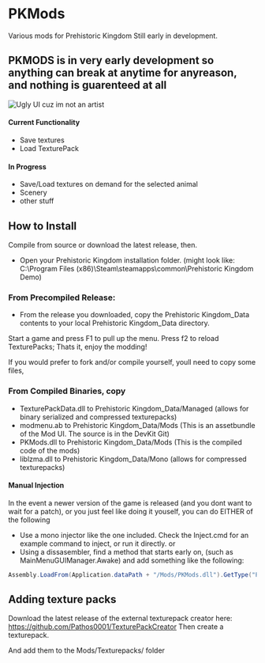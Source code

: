 # PKMods

Various mods for Prehistoric Kingdom
Still early in development.
## PKMODS is in very early development so anything can break at anytime for anyreason, and nothing is guarenteed at all

![Ugly UI cuz im not an artist](https://i.imgur.com/bHLDyW5.png)

#### Current Functionality
- Save textures
- Load TexturePack

#### In Progress
- Save/Load textures on demand for the selected animal
- Scenery
- other stuff

## How to Install
Compile from source or download the latest release, then.
- Open your Prehistoric Kingdom installation folder. (might look like: C:\Program Files (x86)\Steam\steamapps\common\Prehistoric Kingdom Demo)

### From Precompiled Release:
 - From the release you downloaded, copy the Prehistoric Kingdom_Data contents to your local Prehistoric Kingdom_Data directory.

Start a game and press F1 to pull up the menu.
Press f2 to reload TexturePacks;
Thats it, enjoy the modding!


If you would prefer to fork and/or compile yourself, youll need to copy some files,
### From Compiled Binaries, copy
- TexturePackData.dll to Prehistoric Kingdom_Data/Managed  (allows for binary serialized and compressed texturepacks)
- modmenu.ab to Prehistoric Kingdom_Data/Mods (This is an assetbundle of the Mod UI. The source is in the DevKit Git)
- PKMods.dll  to Prehistoric Kingdom_Data/Mods (This is the compiled code of the mods)
- liblzma.dll to Prehistoric Kingdom_Data/Mono (allows for compressed texturepacks)

#### Manual Injection
In the event a newer version of the game is released (and you dont want to wait for a patch), or you just feel like doing it youself, you can do EITHER of the following

- Use a mono injector like the one included. Check the Inject.cmd for an example command to inject, or run it directly.
or
- Using a dissasembler, find a method that starts early on, (such as MainMenuGUIManager.Awake) and add something like the following:
```csharp
Assembly.LoadFrom(Application.dataPath + "/Mods/PKMods.dll").GetType("PKMods.Loader").GetMethod("Load").Invoke(null, null);
```

## Adding texture packs
Download the latest release of the external texturepack creator here:
https://github.com/Pathos0001/TexturePackCreator
Then create a texturepack.

And add them to the Mods/Texturepacks/ folder



